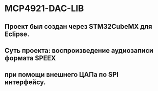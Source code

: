# MCP4921-DAC-LIB
## Проект был создан через STM32CubeMX для Eclipse.
## Суть проекта: воспроизведение аудиозаписи формата SPEEX
## при помощи внешнего ЦАПа по SPI интерфейсу.
